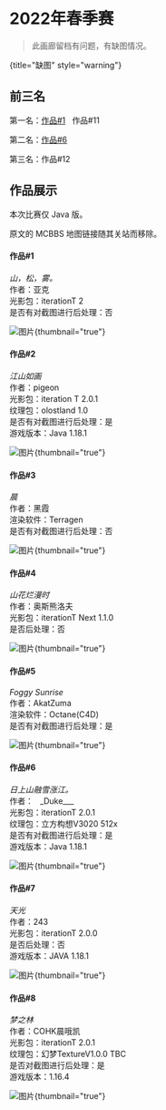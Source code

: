 # 2022年春季赛

<show-structure depth="0"/>

> 此画廊留档有问题，有缺图情况。
> 
{title="缺图" style="warning"}

## 前三名

第一名：[作品#1](#1) &nbsp; 作品#11

第二名：[作品#6](#6)

第三名：作品#12

## 作品展示

本次比赛仅 Java 版。

原文的 MCBBS 地图链接随其关站而移除。

#### 作品#1

_山，松，雾。_  
作者：亚克  
光影包：iterationT 2  
是否有对截图进行后处理：否  

![图片](2022-spring_1.jpg){thumbnail="true"}

#### 作品#2

_江山如画_  
作者：pigeon  
光影包：iteration T 2.0.1  
纹理包：olostland 1.0  
是否有对截图进行后处理：是  
游戏版本：Java 1.18.1

![图片](2022-spring_2.jpg){thumbnail="true"}

#### 作品#3

_晨_  
作者：黑霞  
渲染软件：Terragen  
是否有对截图进行后处理：否  

![图片](2022-spring_3.jpg){thumbnail="true"}

#### 作品#4

_山花烂漫时_  
作者：奥斯熊洛夫  
光影包：iterationT Next 1.1.0  
是否后处理：否  

![图片](2022-spring_4.jpg){thumbnail="true"}

#### 作品#5

_Foggy Sunrise_  
作者：AkatZuma  
渲染软件：Octane(C4D)  
是否有对截图进行后处理：是  

![图片](2022-spring_5.jpg){thumbnail="true"}

#### 作品#6

_日上山融雪涨江。_  
作者：&nbsp;&nbsp;&nbsp;\_Duke\_\_\_&nbsp;&nbsp;&nbsp;  
光影包：iterationT 2.0.1  
纹理包：立方构想V3020 512x  
是否有对截图进行后处理：是  
游戏版本：Java 1.18.1

![图片](2022-spring_6.jpg){thumbnail="true"}

#### 作品#7

_天光_  
作者：243  
光影包：iterationT 2.0.0  
是否后处理：否  
游戏版本：JAVA 1.18.1

![图片](2022-spring_7.jpg){thumbnail="true"}

#### 作品#8

_梦之林_  
作者：COHK晨哦凯  
光影包：iterationT 2.0.1  
纹理包：幻梦TextureV1.0.0 TBC  
是否对截图进行后处理：是  
游戏版本：1.16.4

![图片](2022-spring_8.jpg){thumbnail="true"}
